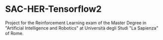 # SAC-HER-Tensorflow2

Project for the Reinforcement Learning exam of the Master Degree in "Artificial Intelligence and Robotics" at Università degli Studi "La Sapienza" of Rome.
